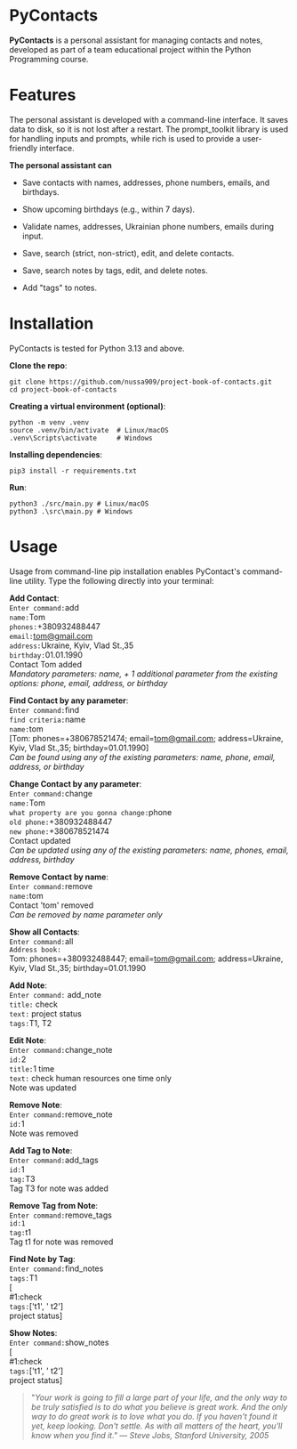 # PyContacts
 **PyContacts** is a personal assistant for managing contacts and notes, developed as part of a team educational project within the Python Programming course.

# Features
The personal assistant is developed with a command-line interface. It saves data to disk, so it is not lost after a restart. The prompt_toolkit library is used for handling inputs and prompts, while rich is used to provide a user-friendly interface.

**The personal assistant can**

+ Save contacts with names, addresses, phone numbers, emails, and birthdays.

+ Show upcoming birthdays (e.g., within 7 days).

+ Validate names, addresses, Ukrainian phone numbers, emails during input.

+ Save, search (strict, non-strict), edit, and delete contacts.

+ Save, search notes by tags, edit, and delete notes.

+ Add "tags" to notes.


# Installation

PyContacts is tested for Python 3.13 and above.

 **Clone the repo**:
```
git clone https://github.com/nussa909/project-book-of-contacts.git
cd project-book-of-contacts 
```
**Creating a virtual environment (optional)**:
```
python -m venv .venv
source .venv/bin/activate  # Linux/macOS
.venv\Scripts\activate     # Windows
```
**Installing dependencies**:
```
pip3 install -r requirements.txt
```
**Run**:
```
python3 ./src/main.py # Linux/macOS
python3 .\src\main.py # Windows
```

# Usage
Usage from command-line
pip installation enables PyContact's command-line utility. Type the following directly into your terminal:

**Add Contact**:\
`Enter command:`add\
`name:`Tom\
`phones:`+380932488447\
`email:`tom@gmail.com\
`address:`Ukraine, Kyiv, Vlad St.,35\
`birthday:`01.01.1990\
Contact Tom added\
_Mandatory parameters: name, + 1 additional parameter from the existing options: phone, email, address, or birthday_


**Find Contact by any parameter**:\
`Enter command:`find\
`find criteria:`name\
`name:`tom\
[Tom: phones=+380678521474; email=tom@gmail.com; address=Ukraine, Kyiv, Vlad St.,35; birthday=01.01.1990]\
_Can be found using any of the existing parameters: name, phone, email, address, or birthday_


**Change Contact by any parameter**:\
`Enter command:`change\
`name:`Tom\
`what property are you gonna change:`phone\
`old phone:`+380932488447\
`new phone:`+380678521474\
Contact updated\
_Can be updated using any of the existing parameters: name, phones, email, address, birthday_


**Remove Contact by name**:\
`Enter command:`remove\
`name:`tom\
Contact 'tom' removed\
_Can be removed by name parameter only_


**Show all Contacts**:\
`Enter command:`all\
`Address book:`\
Tom: phones=+380932488447; email=tom@gmail.com; address=Ukraine, Kyiv, Vlad St.,35; birthday=01.01.1990


**Add Note**:\
`Enter command:` add_note\
`title:` check\
`text:` project status\
`tags:`T1, T2


**Edit Note**:\
`Enter command:`change_note\
`id:`2\
`title:`1 time\
`text:` check human resources one time only\
Note was updated


**Remove Note**:\
`Enter command:`remove_note\
`id:`1\
Note was removed


**Add Tag to Note**:\
`Enter command:`add_tags\
`id:`1\
`tag:`T3\
Tag T3 for note was added 

**Remove Tag from Note**:\
`Enter command:`remove_tags\
`id:1`\
`tag:`t1\
Tag t1 for note was removed


**Find Note by Tag**:\
`Enter command:`find_notes\
`tags:`T1\
[\
#1:check\
`tags:`['t1', ' t2']\
project status]


**Show Notes**:\
`Enter command:`show_notes\
[\
#1:check\
`tags:`['t1', ' t2']\
project status]




> "_Your work is going to fill a large part of your life, and the only way to be truly satisfied is to do what you believe is great work._
> _And the only way to do great work is to love what you do._
> _If you haven't found it yet, keep looking. Don't settle._
> _As with all matters of the heart, you'll know when you find it."_
> — _Steve Jobs, Stanford University, 2005_


